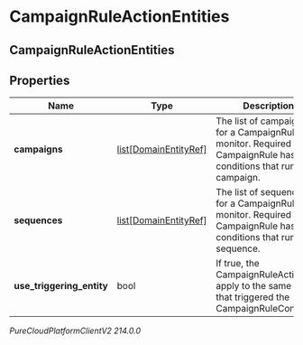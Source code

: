 # CampaignRuleActionEntities

## CampaignRuleActionEntities

## Properties

|Name | Type | Description | Notes|
|------------ | ------------- | ------------- | -------------|
| **campaigns** | [list[DomainEntityRef]](DomainEntityRef) | The list of campaigns for a CampaignRule to monitor. Required if the CampaignRule has any conditions that run on a campaign. | [optional] |
| **sequences** | [list[DomainEntityRef]](DomainEntityRef) | The list of sequences for a CampaignRule to monitor. Required if the CampaignRule has any conditions that run on a sequence. | [optional] |
| **use_triggering_entity** | bool | If true, the CampaignRuleAction will apply to the same entity that triggered the CampaignRuleCondition. | [optional] |



_PureCloudPlatformClientV2 214.0.0_
